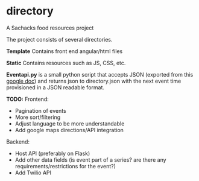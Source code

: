 # directory
A Sachacks food resources project

The project consists of several directories.

<b>Template</b>
Contains front end angular/html files

<b>Static</b>
Contains resources such as JS, CSS, etc.

<b>Eventapi.py</b>
is a small python script that accepts JSON (exported from this [google doc](https://docs.google.com/spreadsheets/d/1JwAlUxOp9ixiEl-AwyPmRLRFgGUR7I1qWzLog2rCydo/edit?usp=sharing)) and returns json to directory.json with the next event time provisioned in a JSON readable format.

<b>TODO:</b>
Frontend:
* Pagination of events
* More sort/filtering
* Adjust language to be more understandable
* Add google maps directions/API integration

Backend:
* Host API (preferably on Flask)
* Add other data fields (is event part of a series? are there any requirements/restrictions for the event?)
* Add Twilio API
